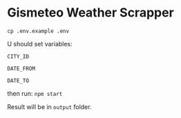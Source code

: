 # Gismeteo Weather Scrapper

```
cp .env.example .env
```

U should set variables:

`CITY_ID`

`DATE_FROM`

`DATE_TO`

then run:
```npm start```

Result will be in `output` folder.
